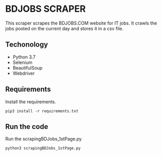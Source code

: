 # BDJOBS SCRAPER
This scraper scrapes the BDJOBS.COM website for IT jobs. It crawls the jobs posted on the current day and stores it in a csv file.

## Techonology
- Python 3.7
- Selenium
- BeautifulSoup
- Webdriver

## Requirements

Install the requirements.
```
pip3 install -r requirements.txt
```

## Run the code
Run the scrapingBDJobs_1stPage.py

```
python3 scrapingBDJobs_1stPage.py
```
